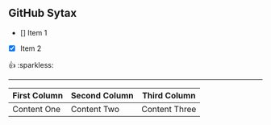 ## GitHub Sytax
 - [] Item 1
 - [x] Item 2

:+1: :sparkless:


 ---
 First Column | Second Column | Third Column
 ------------ | ------------- | ------------
 Content One  | Content Two   | Content Three
